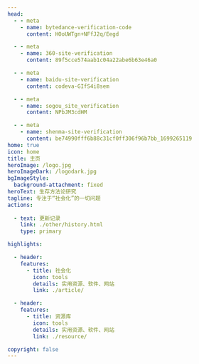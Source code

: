 ```yaml
---
head:
  - - meta
    - name: bytedance-verification-code
      content: HOoUWTgn+NFfJ2q/Eegd

  - - meta
    - name: 360-site-verification
      content: 89f5cce574aab1c04a22abe6b63e46a0

  - - meta
    - name: baidu-site-verification
      content: codeva-GIfS4i8sem

  - - meta
    - name: sogou_site_verification
      content: NPbJM3cdHM

  - - meta
    - name: shenma-site-verification
      content: be74990fff6b88c31cf0ff306f96b7bb_1699265119
home: true
icon: home
title: 主页
heroImage: /logo.jpg
heroImageDark: /logodark.jpg
bgImageStyle:
  background-attachment: fixed
heroText: 生存方法论研究
tagline: 专注于“社会化”的一切问题
actions:
  
  - text: 更新记录
    link: ./other/history.html
    type: primary

highlights:

  - header:
    features:
      - title: 社会化
        icon: tools
        details: 实用资源、软件、网站
        link: ./article/

  - header:
    features:
      - title: 资源库
        icon: tools
        details: 实用资源、软件、网站
        link: ./resource/

copyright: false
---
```

